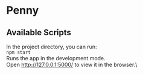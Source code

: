 # Penny


## Available Scripts
In the project directory, you can run:\
`npm start`\
Runs the app in the development mode.\
Open http://127.0.0.1:5000/ to view it in the browser.\

